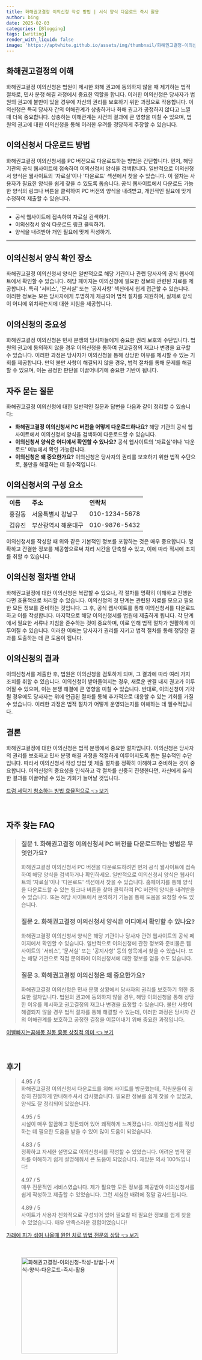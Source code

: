 ```yaml
---
title: 화해권고결정 이의신청 작성 방법 | 서식 양식 다운로드 즉시 활용
author: bing
date: 2025-02-03
categories: [Blogging]
tags: [writing]
render_with_liquid: false
image: 'https://aptwhite.github.io/assets/img/thumbnail/화해권고결정-이의신청-작성-방법-|-서식-양식-다운로드-즉시-활용.webp'
---
```



<h2 id='화해권고결정_이해'>화해권고결정의 이해</h2>

<p>화해권고결정 이의신청은 법원이 제시한 화해 권고에 동의하지 않을 때 제기하는 법적 절차로, 민사 분쟁 해결 과정에서 중요한 역할을 합니다. 이러한 이의신청은 당사자가 법원의 권고에 불만이 있을 경우에 자신의 권리를 보호하기 위한 과정으로 작용합니다. 이의신청은 특히 당사자 간의 이해관계가 상충하거나 화해 권고가 공정하지 않다고 느낄 때 더욱 중요합니다. 상충하는 이해관계는 사건의 결과에 큰 영향을 미칠 수 있으며, 법원의 권고에 대한 이의신청을 통해 이러한 우려를 정당하게 주장할 수 있습니다.</p>

<h2 id='이의신청서_다운로드_방법'>이의신청서 다운로드 방법</h2>

<p>화해권고결정 이의신청서를 PC 버전으로 다운로드하는 방법은 간단합니다. 먼저, 해당 기관의 공식 웹사이트에 접속하여 이의신청서 양식을 검색합니다. 일반적으로 이의신청서 양식은 웹사이트의 '자료실'이나 '다운로드' 섹션에서 찾을 수 있습니다. 이 절차는 사용자가 필요한 양식을 쉽게 찾을 수 있도록 돕습니다. 공식 웹사이트에서 다운로드 가능한 양식의 링크나 버튼을 클릭하여 PC 버전의 양식을 내려받고, 개인적인 필요에 맞게 수정하여 제출할 수 있습니다.</p>

<hr />

<ul>
    <li>공식 웹사이트에 접속하여 자료실 검색하기.</li>
    <li>이의신청서 양식 다운로드 링크 클릭하기.</li>
    <li>양식을 내려받아 개인 필요에 맞게 작성하기.</li>
</ul>

<hr />

<h2 id='이의신청서_양식_확인_장소'>이의신청서 양식 확인 장소</h2>

<p>화해권고결정 이의신청서 양식은 일반적으로 해당 기관이나 관련 당사자의 공식 웹사이트에서 확인할 수 있습니다. 해당 페이지는 이의신청에 필요한 정보와 관련된 자료를 제공합니다. 특히 '서비스', '문서실' 또는 '공지사항' 섹션에서 쉽게 접근할 수 있습니다. 이러한 정보는 모든 당사자에게 투명하게 제공되어 법적 절차를 지원하며, 실제로 양식이 어디에 위치하는지에 대한 지침을 제공합니다.</p>

<h2 id='이의신청의_중요성'>이의신청의 중요성</h2>

<p>화해권고결정 이의신청은 민사 분쟁의 당사자들에게 중요한 권리 보호의 수단입니다. 법원의 권고에 동의하지 않을 경우 이의신청을 통하여 권고결정의 재고나 변경을 요구할 수 있습니다. 이러한 과정은 당사자가 이의신청을 통해 상당한 이유를 제시할 수 있는 기회를 제공합니다. 만약 불만 사항이 해결되지 않을 경우, 법적 절차를 통해 문제를 해결할 수 있으며, 이는 공정한 판단을 이끌어내기에 중요한 기반이 됩니다.</p>

<h2 id='자주_묻는_질문'>자주 묻는 질문</h2>

<p>화해권고결정 이의신청에 대한 일반적인 질문과 답변을 다음과 같이 정리할 수 있습니다:</p>

<ul>
    <li><b>화해권고결정 이의신청서 PC 버전을 어떻게 다운로드하나요?</b> 해당 기관의 공식 웹사이트에서 이의신청서 양식을 검색하여 다운로드할 수 있습니다.</li>
    <li><b>이의신청서 양식은 어디에서 확인할 수 있나요?</b> 공식 웹사이트의 '자료실'이나 '다운로드' 메뉴에서 확인 가능합니다.</li>
    <li><b>이의신청은 왜 중요한가요?</b> 이의신청은 당사자의 권리를 보호하기 위한 법적 수단으로, 불만을 해결하는 데 필수적입니다.</li>
</ul>

<h2 id='이의신청서_구성요소'>이의신청서의 구성 요소</h2>

<table>
    <tr>
        <td><b>이름</b></td>
        <td><b>주소</b></td>
        <td><b>연락처</b></td>
    </tr>
    <tr>
        <td>홍길동</td>
        <td>서울특별시 강남구</td>
        <td>010-1234-5678</td>
    </tr>
    <tr>
        <td>김유진</td>
        <td>부산광역시 해운대구</td>
        <td>010-9876-5432</td>
    </tr>
</table>

<p>이의신청서를 작성할 때 위와 같은 기본적인 정보를 포함하는 것은 매우 중요합니다. 명확하고 간결한 정보를 제공함으로써 처리 시간을 단축할 수 있고, 이에 따라 적시에 조치를 취할 수 있습니다.</p>

<h2 id='절차별_안내'>이의신청 절차별 안내</h2>

<p>화해권고결정에 대한 이의신청은 복잡할 수 있으나, 각 절차를 명확히 이해하고 진행한다면 효율적으로 처리할 수 있습니다. 이의신청의 첫 단계는 관련된 자료를 모으고 필요한 모든 정보를 준비하는 것입니다. 그 후, 공식 웹사이트를 통해 이의신청서를 다운로드하고 이를 작성합니다. 마지막으로 해당 이의신청서를 법원에 제출하게 됩니다. 각 단계에서 필요한 서류나 지침을 준수하는 것이 중요하며, 이로 인해 법적 절차가 원활하게 이루어질 수 있습니다. 이러한 이해는 당사자가 권리를 지키고 법적 절차를 통해 정당한 결과를 도출하는 데 큰 도움이 됩니다.</p>

<h2 id='이의신청의_결과'>이의신청의 결과</h2>

<p>이의신청서를 제출한 후, 법원은 이의신청을 검토하게 되며, 그 결과에 따라 여러 가지 조치를 취할 수 있습니다. 이의신청이 받아들여지는 경우, 새로운 판결 내지 권고가 이루어질 수 있으며, 이는 분쟁 해결에 큰 영향을 미칠 수 있습니다. 반대로, 이의신청이 기각될 경우에도 당사자는 위에 언급된 절차를 통해 추가적으로 대응할 수 있는 기회를 가질 수 있습니다. 이러한 과정은 법적 절차가 어떻게 운영되는지를 이해하는 데 필수적입니다.</p>

<h2 id='결론'>결론</h2>

<p>화해권고결정에 대한 이의신청은 법적 분쟁에서 중요한 절차입니다. 이의신청은 당사자의 권리를 보호하고 민사 분쟁 해결 과정을 적절하게 이루어지도록 돕는 필수적인 수단입니다. 따라서 이의신청서 작성 방법 및 제출 절차를 정확히 이해하고 준비하는 것이 중요합니다. 이의신청의 중요성을 인식하고 각 절차를 신중히 진행한다면, 자신에게 유리한 결과를 이끌어낼 수 있는 기회가 늘어날 것입니다.</p>


<p><a class="click-button" title="드럼 세탁기 청소하는 방법 효율적으로" href="https://aptwhite.github.io/posts/%EB%93%9C%EB%9F%BC-%EC%84%B8%ED%83%81%EA%B8%B0-%EC%B2%AD%EC%86%8C%ED%95%98%EB%8A%94-%EB%B0%A9%EB%B2%95-%ED%9A%A8%EC%9C%A8%EC%A0%81%EC%9C%BC%EB%A1%9C/" rel="dofollow">드럼 세탁기 청소하는 방법 효율적으로 👈 보기</a></p><br>
<h2 id='자주_찾는_FAQ'>자주 찾는 FAQ</h2>
<div itemscope="" itemtype="https://schema.org/FAQPage">
<blockquote>
<div itemscope="" itemprop="mainEntity" itemtype="https://schema.org/Question">
<h3 itemprop="name">질문 1. 화해권고결정 이의신청서 PC 버전을 다운로드하는 방법은 무엇인가요?</h3>
<div itemscope="" itemprop="acceptedAnswer" itemtype="https://schema.org/Answer">
<span itemprop="text">
<p>화해권고결정 이의신청서 PC 버전을 다운로드하려면 먼저 공식 웹사이트에 접속하여 해당 양식을 검색하거나 확인하세요. 일반적으로 이의신청서 양식은 웹사이트의 '자료실'이나 '다운로드' 섹션에서 찾을 수 있습니다. 홈페이지를 통해 양식을 다운로드할 수 있는 링크나 버튼을 찾아 클릭하여 PC 버전의 양식을 내려받을 수 있습니다. 또는 해당 사이트에서 문의하기 기능을 통해 도움을 요청할 수도 있습니다.</p>
</span>
</div>
</div>
<div itemscope="" itemprop="mainEntity" itemtype="https://schema.org/Question">
<h3 itemprop="name">질문 2. 화해권고결정 이의신청서 양식은 어디에서 확인할 수 있나요?</h3>
<div itemscope="" itemprop="acceptedAnswer" itemtype="https://schema.org/Answer">
<span itemprop="text">
<p>화해권고결정 이의신청서 양식은 해당 기관이나 당사자 관련 웹사이트의 공식 페이지에서 확인할 수 있습니다. 일반적으로 이의신청에 관한 정보와 준비물은 웹사이트의 '서비스', '문서실' 또는 '공지사항' 등의 항목에서 찾을 수 있습니다. 또는 해당 기관으로 직접 문의하여 이의신청서에 대한 정보를 얻을 수도 있습니다.</p>
</span>
</div>
</div>
<div itemscope="" itemprop="mainEntity" itemtype="https://schema.org/Question">
<h3 itemprop="name">질문 3. 화해권고결정 이의신청은 왜 중요한가요?</h3>
<div itemscope="" itemprop="acceptedAnswer" itemtype="https://schema.org/Answer">
<span itemprop="text">
<p>화해권고결정 이의신청은 민사 분쟁 상황에서 당사자의 권리를 보호하기 위한 중요한 절차입니다. 법원의 권고에 동의하지 않을 경우, 해당 이의신청을 통해 상당한 이유를 제시하고 권고결정의 재고나 변경을 요청할 수 있습니다. 불만 사항이 해결되지 않을 경우 법적 절차를 통해 해결할 수 있는데, 이러한 과정은 당사자 간의 이해관계를 보호하고 공정한 결정을 이끌어내기 위해 중요한 과정입니다.</p>
</span>
</div>
</div>
</blockquote>
</div>
<p><a class="click-button" title="이빨빠지는꿈해몽 길몽 흉몽 상징적 의미" href="https://aptwhite.github.io/posts/%EC%9D%B4%EB%B9%A8%EB%B9%A0%EC%A7%80%EB%8A%94%EA%BF%88%ED%95%B4%EB%AA%BD-%EA%B8%B8%EB%AA%BD-%ED%9D%89%EB%AA%BD-%EC%83%81%EC%A7%95%EC%A0%81-%EC%9D%98%EB%AF%B8/" rel="dofollow">이빨빠지는꿈해몽 길몽 흉몽 상징적 의미 👈 보기</a></p><br>
<h2 id='후기'>후기</h2>
<div itemscope itemtype="https://schema.org/Product">
  <blockquote>
  <div itemprop="review" itemscope itemtype="https://schema.org/Review">
      <div itemprop="reviewRating" itemscope itemtype="https://schema.org/Rating"> <span itemprop="ratingValue">4.95</span> / <span itemprop="bestRating">5</span> </div>
      <span itemprop="reviewBody">화해권고결정 이의신청서 다운로드를 위해 사이트를 방문했는데, 직원분들이 굉장히 친절하게 안내해주셔서 감사했습니다. 필요한 정보를 쉽게 찾을 수 있었고, 양식도 잘 정리되어 있었습니다.</span>
  </div>
  <br>
  <div itemprop="review" itemscope itemtype="https://schema.org/Review">
      <div itemprop="reviewRating" itemscope itemtype="https://schema.org/Rating"> <span itemprop="ratingValue">4.95</span> / <span itemprop="bestRating">5</span> </div>
      <span itemprop="reviewBody">시설이 매우 깔끔하고 정돈되어 있어 쾌적하게 느껴졌습니다. 이의신청서를 작성하는 데 필요한 도움을 받을 수 있어 많이 도움이 되었습니다.</span>
  </div>
  <br>
  <div itemprop="review" itemscope itemtype="https://schema.org/Review">
      <div itemprop="reviewRating" itemscope itemtype="https://schema.org/Rating"> <span itemprop="ratingValue">4.83</span> / <span itemprop="bestRating">5</span> </div>
      <span itemprop="reviewBody">정확하고 자세한 설명으로 이의신청서를 작성할 수 있었습니다. 어려운 법적 절차를 이해하기 쉽게 설명해줘서 큰 도움이 되었습니다. 재방문 의사 100%입니다!</span>
  </div>
  <br>
  <div itemprop="review" itemscope itemtype="https://schema.org/Review">
      <div itemprop="reviewRating" itemscope itemtype="https://schema.org/Rating"> <span itemprop="ratingValue">4.97</span> / <span itemprop="bestRating">5</span> </div>
      <span itemprop="reviewBody">매우 전문적인 서비스였습니다. 제가 필요한 모든 정보를 제공받아 이의신청서를 쉽게 작성하고 제출할 수 있었습니다. 그런 세심한 배려에 정말 감사드립니다.</span>
  </div>
  <br>
  <div itemprop="review" itemscope itemtype="https://schema.org/Review">
      <div itemprop="reviewRating" itemscope itemtype="https://schema.org/Rating"> <span itemprop="ratingValue">4.89</span> / <span itemprop="bestRating">5</span> </div>
      <span itemprop="reviewBody">사이트가 사용자 친화적으로 구성되어 있어 필요할 때 필요한 정보를 쉽게 찾을 수 있었습니다. 매우 만족스러운 경험이었습니다!</span>
  </div>
  </blockquote>
</div>
<p><a class="click-button" title="가래에 피가 섞여 나올때 원인 치료 방법 전문의 상담" href="https://aptwhite.github.io/posts/%EA%B0%80%EB%9E%98%EC%97%90-%ED%94%BC%EA%B0%80-%EC%84%9E%EC%97%AC-%EB%82%98%EC%98%AC%EB%95%8C-%EC%9B%90%EC%9D%B8-%EC%B9%98%EB%A3%8C-%EB%B0%A9%EB%B2%95-%EC%A0%84%EB%AC%B8%EC%9D%98-%EC%83%81%EB%8B%B4/" rel="dofollow">가래에 피가 섞여 나올때 원인 치료 방법 전문의 상담 👈 보기</a></p><br>
<figure class="image"><img src="https://aptwhite.github.io/assets/img/thumbnail/화해권고결정-이의신청-작성-방법-|-서식-양식-다운로드-즉시-활용.webp" alt="화해권고결정-이의신청-작성-방법-|-서식-양식-다운로드-즉시-활용" width="256" height="256"></figure>